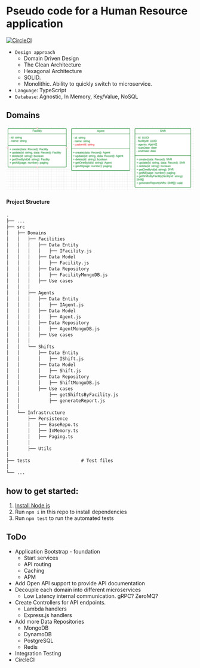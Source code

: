 # Pseudo code for a Human Resource application

[![CircleCI](https://dl.circleci.com/status-badge/img/gh/web2solutions/cbh-take-home-staffing/tree/main.svg?style=svg)](https://dl.circleci.com/status-badge/redirect/gh/web2solutions/cbh-take-home-staffing/tree/main)

- `Design approach`
  - Domain Driven Design
  - The Clean Architecture
  - Hexagonal Architecture
  - SOLID.
  - Monolithic. Ability to quickly switch to microservice.
- `Language`: TypeScript
- `Database`: Agnostic, In Memory, Key/Value, NoSQL

## Domains

![UML classes](/domains.png "UML classes")


#### Project Structure

    .
    ├── ...
    ├── src
    │   ├── Domains
    │   │   ├── Facilities
    │   │   │   ├── Data Entity
    │   │   │   │   ├── IFacility.js
    │   │   │   ├── Data Model
    │   │   │   │   ├── Facility.js
    │   │   │   ├── Data Repository
    │   │   │   │   ├── FacilityMongoDB.js
    │   │   │   ├── Use cases
    │   │   │
    │   │   ├── Agents
    │   │   │   ├── Data Entity
    │   │   │   │   ├── IAgent.js
    │   │   │   ├── Data Model
    │   │   │   │   ├── Agent.js
    │   │   │   ├── Data Repository
    │   │   │   │   ├── AgentMongoDB.js
    │   │   │   ├── Use cases
    │   │   │
    │   │   └── Shifts
    │   │       ├── Data Entity
    │   │       │   ├── IShift.js
    │   │       ├── Data Model
    │   │       │   ├── Shift.js
    │   │       ├── Data Repository
    │   │       │   ├── ShiftMongoDB.js
    │   │       ├── Use cases
    │   │           ├── getShiftsByFacility.js
    │   │           ├── generateReport.js
    │   │
    │   └── Infrastructure
    │       ├── Persistence
    │       │   ├── BaseRepo.ts
    │       │   ├── InMemory.ts
    │       │   ├── Paging.ts
    │       │
    │       ├── Utils
    │
    ├── tests                   # Test files
    │   
    └── ...





## how to get started:

1. [Install Node.js](https://nodejs.org/en/download/)
2. Run `npm i` in this repo to install dependencies
3. Run `npm test` to run the automated tests


## ToDo

- Application Bootstrap - foundation
  - Start services
  - API routing
  - Caching
  - APM
- Add Open API support to provide API documentation
- Decouple each domain into different microservices
  - Low Latency internal communication. gRPC? ZeroMQ?
- Create Controllers for API endpoints.
  - Lambda handlers
  - Express.js handlers
- Add more Data Repositories
  - MongoDB
  - DynamoDB
  - PostgreSQL
  - Redis
- Integration Testing
- CircleCI

